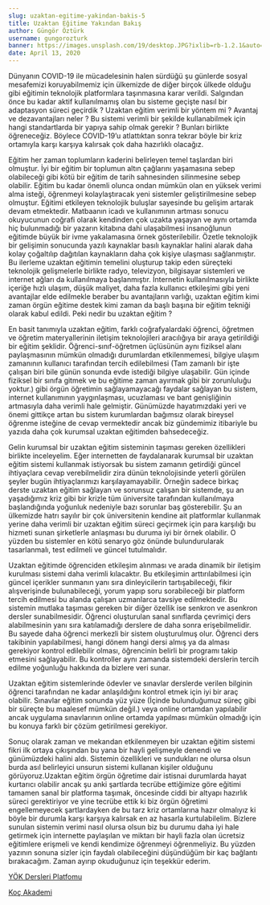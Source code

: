 ```yaml
---
slug: uzaktan-egitime-yakindan-bakis-5
title: Uzaktan Eğitime Yakından Bakış
author: Güngör Öztürk
username: gungorozturk
banner: https://images.unsplash.com/19/desktop.JPG?ixlib=rb-1.2.1&auto=format&fit=crop&w=750&q=80
date: April 13, 2020
---
```


Dünyanın COVID-19 ile mücadelesinin halen sürdüğü şu günlerde sosyal mesafemizi koruyabilmemiz için ülkemizde de diğer birçok ülkede olduğu gibi eğitimin teknolojik platformlara taşınmasına karar verildi. Salgından önce bu kadar aktif kullanılmamış olan bu sisteme geçişte nasıl bir adaptasyon süreci geçirdik ? Uzaktan eğitim verimli bir yöntem mi ? Avantaj ve dezavantajları neler ? Bu sistemi verimli bir şekilde kullanabilmek için hangi standartlarda bir yapıya sahip olmak gerekir ? Bunları birlikte öğreneceğiz. Böylece COVID-19’u atlattıktan sonra tekrar böyle bir kriz ortamıyla karşı karşıya kalırsak çok daha hazırlıklı olacağız.

Eğitim her zaman toplumların kaderini belirleyen temel taşlardan biri olmuştur. İyi bir eğitim bir toplumun altın çağlarını yaşamasına sebep olabileceği gibi kötü bir eğitim de tarih sahnesinden silinmesine sebep olabilir. Eğitim bu kadar önemli olunca ondan mümkün olan en yüksek verimi alma isteği, öğrenmeyi kolaylaştıracak yeni sistemler geliştirilmesine sebep olmuştur. Eğitimi etkileyen teknolojik buluşlar sayesinde bu gelişim artarak devam etmektedir. Matbaanın icadı ve kullanımının artması sonucu okuyucunun coğrafi olarak kendinden çok uzakta yaşayan ve aynı ortamda hiç bulunmadığı bir yazarın kitabına dahi ulaşabilmesi insanoğlunun eğitimde büyük bir ivme yakalamasına örnek gösterilebilir. Özetle teknolojik bir gelişimin sonucunda yazılı kaynaklar basılı kaynaklar halini alarak daha kolay çoğaltılıp dağıtılan kaynakların daha çok kişiye ulaşması sağlanmıştır. Bu ilerleme uzaktan eğitimin temelini oluşturup takip eden süreçteki teknolojik gelişmelerle birlikte radyo, televizyon, bilgisayar sistemleri ve internet ağları da kullanılmaya başlanmıştır. İnternetin kullanılmasıyla birlikte içeriğe hızlı ulaşım, düşük maliyet, daha fazla kullanıcı etkileşimi gibi yeni avantajlar elde edilmekle beraber bu avantajların varlığı, uzaktan eğitim kimi zaman örgün eğitime destek kimi zaman da başlı başına bir eğitim tekniği olarak kabul edildi. Peki nedir bu uzaktan eğitim ?

En basit tanımıyla uzaktan eğitim, farklı coğrafyalardaki öğrenci, öğretmen ve öğretim materyallerinin iletişim teknolojileri aracılığıya bir araya getirildiği bir eğitim şeklidir. Öğrenci-sınıf-öğretmen üçlüsünün aynı fiziksel alanı paylaşmasının mümkün olmadığı durumlardan etkilenmemesi, bilgiye ulaşım zamanının kullanıcı tarafından tercih edilebilmesi (Tam zamanlı bir işte çalışan biri bile günün sonunda evde istediği bilgiye ulaşabilir. Gün içinde fiziksel bir sınıfa gitmek ve bu eğitime zaman ayırmak gibi bir zorunluluğu yoktur.) gibi örgün öğretimin sağlayamayacağı faydalar sağlayan bu sistem, internet kullanımının yaygınlaşması, ucuzlaması ve bant genişliğinin artmasıyla daha verimli hale gelmiştir. Günümüzde hayatımızdaki yeri ve önemi gittikçe artan bu sistem kurumlardan bağımsız olarak bireysel öğrenme isteğine de cevap vermektedir ancak biz gündemimiz itibariyle bu yazıda daha çok kurumsal uzaktan eğitimden bahsedeceğiz.

Gelin kurumsal bir uzaktan eğitim sisteminin taşıması gereken özellikleri birlikte inceleyelim. Eğer internetten de faydalanarak kurumsal bir uzaktan eğitim sistemi kullanmak istiyorsak bu sistem zamanın getirdiği güncel ihtiyaçlara cevap verebilmelidir zira dünün teknolojisinde yeterli görülen şeyler bugün ihtiyaçlarımızı karşılayamayabilir. Örneğin sadece birkaç derste uzaktan eğitim sağlayan ve sorunsuz çalışan bir sistemde, şu an yaşadığımız kriz gibi bir krizle tüm üniversite tarafından kullanılmaya başlandığında yoğunluk nedeniyle bazı sorunlar baş gösterebilir. Şu an ülkemizde hatrı sayılır bir çok üniversitenin kendine ait platformlar kullanmak yerine daha verimli bir uzaktan eğitim süreci geçirmek için para karşılığı bu hizmeti sunan şirketlerle anlaşması bu duruma iyi bir örnek olabilir. O yüzden bu sistemler en kötü senaryo göz önünde bulundurularak tasarlanmalı, test edilmeli ve güncel tutulmalıdır.

Uzaktan eğitimde öğrenciden etkileşim alınması ve arada dinamik bir iletişim kurulması sistemi daha verimli kılacaktır. Bu etkileşimin arttırılabilmesi için güncel içerikler sunmanın yanı sıra dinleyicilerin tartışabileceği, fikir alışverişinde bulunabileceği, yorum yapıp soru sorabileceği bir platform tercih edilmesi bu alanda çalışan uzmanlarca tavsiye edilmektedir. Bu sistemin mutlaka taşıması gereken bir diğer özellik ise senkron ve asenkron dersler sunabilmesidir. Öğrenci oluşturulan sanal sınıflarda çevrimiçi ders alabilmesinin yanı sıra katılamadığı derslere de daha sonra erişebilmelidir. Bu sayede daha öğrenci merkezli bir sistem oluşturulmuş olur. Öğrenci ders takibinin yapılabilmesi, hangi dönem hangi dersi almış ya da alması gerekiyor kontrol edilebilir olması, öğrencinin belirli bir programı takip etmesini sağlayabilir. Bu kontroller aynı zamanda sistemdeki derslerin tercih edilme yoğunluğu hakkında da bizlere veri sunar.

Uzaktan eğitim sistemlerinde ödevler ve sınavlar derslerde verilen bilginin öğrenci tarafından ne kadar anlaşıldığını kontrol etmek için iyi bir araç olabilir. Sınavlar eğitim sonunda yüz yüze (İçinde bulunduğumuz süreç gibi bir süreçte bu maalesef mümkün değil.) veya online ortamdan yapılabilir ancak uygulama sınavlarının online ortamda yapılması mümkün olmadığı için bu konuya farklı bir çözüm getirilmesi gerekiyor.

Sonuç olarak zaman ve mekandan etkilenmeyen bir uzaktan eğitim sistemi fikri ilk ortaya çıkışından bu yana bir hayli gelişmeyle denendi ve günümüzdeki halini aldı. Sistemin özellikleri ve sundukları ne olursa olsun burda asıl belirleyici unsurun sistemi kullanan kişiler olduğunu görüyoruz.Uzaktan eğitim örgün öğretime dair istisnai durumlarda hayat kurtarıcı olabilir ancak şu anki şartlarda tecrübe ettiğimize göre eğitimi tamamen sanal bir platforma taşımak, öncesinde ciddi bir altyapı hazırlık süreci gerektiriyor ve yine tecrübe ettik ki biz örgün öğretimi engellemeyecek şartlardayken de bu tarz kriz ortamlarına hazır olmalıyız ki böyle bir durumla karşı karşıya kalırsak en az hasarla kurtulabilelim. Bizlere sunulan sistemin verimi nasıl olursa olsun biz bu durumu daha iyi hale getirmek için internette paylaşılan ve miktarı bir hayli fazla olan ücretsiz eğitimlere erişmeli ve kendi kendimize öğrenmeyi öğrenmeliyiz. Bu yüzden yazının sonuna sizler için faydalı olabileceğini düşündüğüm bir kaç bağlantı bırakacağım. Zaman ayırıp okuduğunuz için teşekkür ederim.

[YÖK Dersleri Platfomu](https://yokdersleri.yok.gov.tr/ "YÖK Dersleri Platfomu")

[Koç Akademi](https://www.kocakademi.com/ "Koç Akademi")
